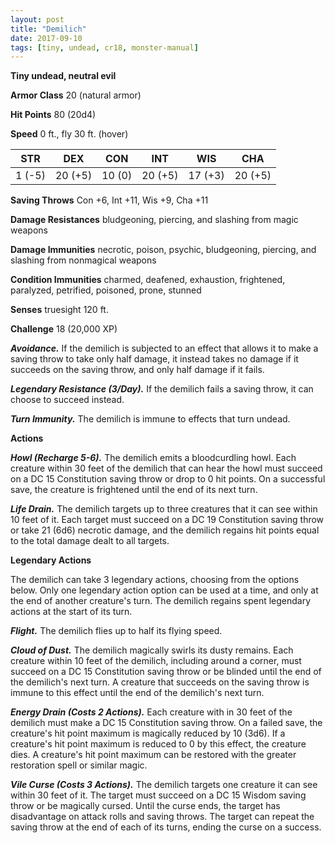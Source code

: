 ```yaml
---
layout: post
title: "Demilich"
date: 2017-09-10
tags: [tiny, undead, cr18, monster-manual]
---
```


**Tiny undead, neutral evil**

**Armor Class** 20 (natural armor)

**Hit Points** 80 (20d4)

**Speed** 0 ft., fly 30 ft. (hover)

|   STR   |   DEX   |   CON   |   INT   |   WIS   |   CHA   |
|:-----:|:-----:|:-----:|:-----:|:-----:|:-----:|
| 1 (-5) | 20 (+5) | 10 (0) | 20 (+5) | 17 (+3) | 20 (+5) |

**Saving Throws** Con +6, Int +11, Wis +9, Cha +11

**Damage Resistances** bludgeoning, piercing, and slashing from magic weapons

**Damage Immunities** necrotic, poison, psychic, bludgeoning, piercing, and slashing from nonmagical weapons

**Condition Immunities** charmed, deafened, exhaustion, frightened, paralyzed, petrified, poisoned, prone, stunned

**Senses** truesight 120 ft.

**Challenge** 18 (20,000 XP)

***Avoidance.*** If the demilich is subjected to an effect that allows it to make a saving throw to take only half damage, it instead takes no damage if it succeeds on the saving throw, and only half damage if it fails.

***Legendary Resistance (3/Day).*** If the demilich fails a saving throw, it can choose to succeed instead.

***Turn Immunity.*** The demilich is immune to effects that turn undead.

**Actions**

***Howl (Recharge 5-6).*** The demilich emits a bloodcurdling howl. Each creature within 30 feet of the demilich that can hear the howl must succeed on a DC 15 Constitution saving throw or drop to 0 hit points. On a successful save, the creature is frightened until the end of its next turn.

***Life Drain.*** The demilich targets up to three creatures that it can see within 10 feet of it. Each target must succeed on a DC 19 Constitution saving throw or take 21 (6d6) necrotic damage, and the demilich regains hit points equal to the total damage dealt to all targets.

**Legendary Actions**

The demilich can take 3 legendary actions, choosing from the options below. Only one legendary action option can be used at a time, and only at the end of another creature's turn. The demilich regains spent legendary actions at the start of its turn.

***Flight.*** The demilich flies up to half its flying speed.

***Cloud of Dust.*** The demilich magically swirls its dusty remains. Each creature within 10 feet of the demilich, including around a corner, must succeed on a DC 15 Constitution saving throw or be blinded until the end of the demilich's next turn. A creature that succeeds on the saving throw is immune to this effect until the end of the demilich's next turn.

***Energy Drain (Costs 2 Actions).*** Each creature with in 30 feet of the demilich must make a DC 15 Constitution saving throw. On a failed save, the creature's hit point maximum is magically reduced by 10 (3d6). If a creature's hit point maximum is reduced to 0 by this effect, the creature dies. A creature's hit point maximum can be restored with the greater restoration spell or similar magic.

***Vile Curse (Costs 3 Actions).*** The demilich targets one creature it can see within 30 feet of it. The target must succeed on a DC 15 Wisdom saving throw or be magically cursed. Until the curse ends, the target has disadvantage on attack rolls and saving throws. The target can repeat the saving throw at the end of each of its turns, ending the curse on a success.

